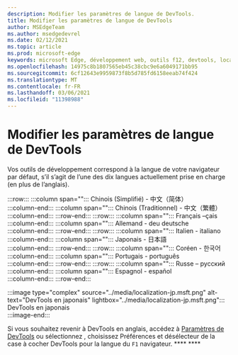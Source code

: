 ```yaml
---
description: Modifier les paramètres de langue de DevTools.
title: Modifier les paramètres de langue de DevTools
author: MSEdgeTeam
ms.author: msedgedevrel
ms.date: 02/12/2021
ms.topic: article
ms.prod: microsoft-edge
keywords: microsoft Edge, développement web, outils f12, devtools, localisation, loc, langue
ms.openlocfilehash: 14975c8b1807565eb45c38cbc9e6a6049171bb95
ms.sourcegitcommit: 6cf12643e9959873f8b5d785fd6158eeab74f424
ms.translationtype: MT
ms.contentlocale: fr-FR
ms.lasthandoff: 03/06/2021
ms.locfileid: "11398988"
---
```

# <a name="change-devtools-language-settings"></a>Modifier les paramètres de langue de DevTools  

Vos outils de développement correspond à la langue de votre navigateur par défaut, s’il s’agit de l’une des dix langues actuellement prise en charge \(en plus de l’anglais\).  

:::row:::
   :::column span="":::
      Chinois \(Simplifié\) - &#20013;&#25991;&#65288;&#31616;&#20307;&#65289;  
   :::column-end:::
   :::column span="":::
      Chinois \(Traditionnel\) - &#20013;&#25991;&#65288;&#32321;&#39636;&#65289;  
   :::column-end:::
:::row-end:::
:::row:::
   :::column span="":::
      Français –&#231;ais  
   :::column-end:::
   :::column span="":::
      Allemand - deu deutsche  
   :::column-end:::
:::row-end:::
:::row:::
   :::column span="":::
      Italien - italiano  
   :::column-end:::
   :::column span="":::
      Japonais - &#26085;&#26412;&#35486;  
   :::column-end:::
:::row-end:::
:::row:::
   :::column span="":::
      Coréen - &#54620;&#44397;&#50612;  
   :::column-end:::
   :::column span="":::
      Portugais - portugu&#234;s  
   :::column-end:::
:::row-end:::
:::row:::
   :::column span="":::
      Russe – &#1088;&#1091;&#1089;&#1089;&#1082;&#1080;&#1081;  
   :::column-end:::
   :::column span="":::
      Espagnol - espa&#241;ol  
   :::column-end:::
:::row-end:::  

:::image type="complex" source="../media/localization-jp.msft.png" alt-text="DevTools en japonais" lightbox="../media/localization-jp.msft.png":::
   DevTools en japonais  
:::image-end:::  

Si vous souhaitez revenir à DevTools en anglais, accédez à [Paramètres de DevTools][DevtoolsCustomizeIndexSettings] ou sélectionnez , choisissez Préférences et désélecteur de la case à cocher DevTools pour la langue du `F1` navigateur. **** ****  

<!-- links -->  

[DevtoolsCustomizeIndexSettings]: ./index.md#settings "Paramètres-personnaliser Microsoft Edge DevTools | Documents Microsoft"  
